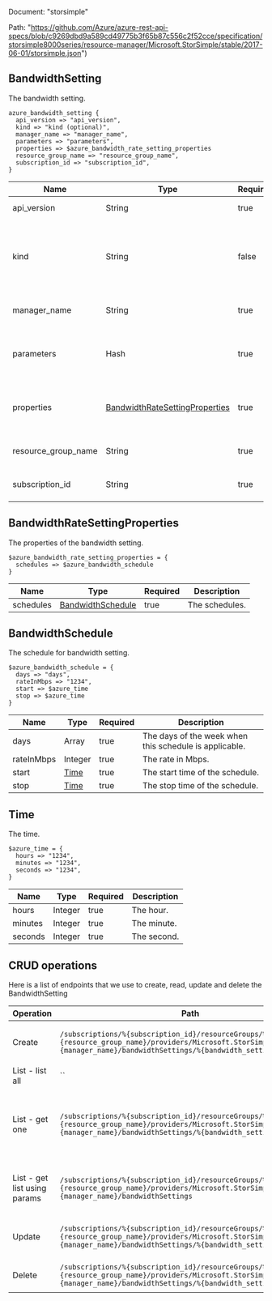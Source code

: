 Document: "storsimple"


Path: "https://github.com/Azure/azure-rest-api-specs/blob/c9269dbd9a589cd49775b3f65b87c556c2f52cce/specification/storsimple8000series/resource-manager/Microsoft.StorSimple/stable/2017-06-01/storsimple.json")

## BandwidthSetting

The bandwidth setting.

```puppet
azure_bandwidth_setting {
  api_version => "api_version",
  kind => "kind (optional)",
  manager_name => "manager_name",
  parameters => "parameters",
  properties => $azure_bandwidth_rate_setting_properties
  resource_group_name => "resource_group_name",
  subscription_id => "subscription_id",
}
```

| Name        | Type           | Required       | Description       |
| ------------- | ------------- | ------------- | ------------- |
|api_version | String | true | The api version |
|kind | String | false | The Kind of the object. Currently only Series8000 is supported |
|manager_name | String | true | The manager name |
|parameters | Hash | true | The bandwidth setting to be added or updated. |
|properties | [BandwidthRateSettingProperties](#bandwidthratesettingproperties) | true | The properties of the bandwidth setting. |
|resource_group_name | String | true | The resource group name |
|subscription_id | String | true | The subscription id |
        
## BandwidthRateSettingProperties

The properties of the bandwidth setting.

```puppet
$azure_bandwidth_rate_setting_properties = {
  schedules => $azure_bandwidth_schedule
}
```

| Name        | Type           | Required       | Description       |
| ------------- | ------------- | ------------- | ------------- |
|schedules | [BandwidthSchedule](#bandwidthschedule) | true | The schedules. |
        
## BandwidthSchedule

The schedule for bandwidth setting.

```puppet
$azure_bandwidth_schedule = {
  days => "days",
  rateInMbps => "1234",
  start => $azure_time
  stop => $azure_time
}
```

| Name        | Type           | Required       | Description       |
| ------------- | ------------- | ------------- | ------------- |
|days | Array | true | The days of the week when this schedule is applicable. |
|rateInMbps | Integer | true | The rate in Mbps. |
|start | [Time](#time) | true | The start time of the schedule. |
|stop | [Time](#time) | true | The stop time of the schedule. |
        
## Time

The time.

```puppet
$azure_time = {
  hours => "1234",
  minutes => "1234",
  seconds => "1234",
}
```

| Name        | Type           | Required       | Description       |
| ------------- | ------------- | ------------- | ------------- |
|hours | Integer | true | The hour. |
|minutes | Integer | true | The minute. |
|seconds | Integer | true | The second. |
        



## CRUD operations

Here is a list of endpoints that we use to create, read, update and delete the BandwidthSetting

| Operation | Path | Verb | Description | OperationID |
| ------------- | ------------- | ------------- | ------------- | ------------- |
|Create|`/subscriptions/%{subscription_id}/resourceGroups/%{resource_group_name}/providers/Microsoft.StorSimple/managers/%{manager_name}/bandwidthSettings/%{bandwidth_setting_name}`|Put|Creates or updates the bandwidth setting|BandwidthSettings_CreateOrUpdate|
|List - list all|``||||
|List - get one|`/subscriptions/%{subscription_id}/resourceGroups/%{resource_group_name}/providers/Microsoft.StorSimple/managers/%{manager_name}/bandwidthSettings/%{bandwidth_setting_name}`|Get|Returns the properties of the specified bandwidth setting name.|BandwidthSettings_Get|
|List - get list using params|`/subscriptions/%{subscription_id}/resourceGroups/%{resource_group_name}/providers/Microsoft.StorSimple/managers/%{manager_name}/bandwidthSettings`|Get|Retrieves all the bandwidth setting in a manager.|BandwidthSettings_ListByManager|
|Update|`/subscriptions/%{subscription_id}/resourceGroups/%{resource_group_name}/providers/Microsoft.StorSimple/managers/%{manager_name}/bandwidthSettings/%{bandwidth_setting_name}`|Put|Creates or updates the bandwidth setting|BandwidthSettings_CreateOrUpdate|
|Delete|`/subscriptions/%{subscription_id}/resourceGroups/%{resource_group_name}/providers/Microsoft.StorSimple/managers/%{manager_name}/bandwidthSettings/%{bandwidth_setting_name}`|Delete|Deletes the bandwidth setting|BandwidthSettings_Delete|

